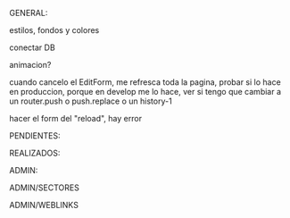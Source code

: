 GENERAL:

estilos, fondos y colores

conectar DB

animacion?

cuando cancelo el EditForm, me refresca toda la pagina, probar si lo hace en produccion, porque en develop me lo hace, ver si tengo que cambiar a un router.push o push.replace o un history-1

hacer el form del "reload", hay error

PENDIENTES:

REALIZADOS:

ADMIN:

ADMIN/SECTORES

ADMIN/WEBLINKS
